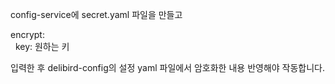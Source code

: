 config-service에 secret.yaml 파일을 만들고

encrypt:<br/>
&nbsp;&nbsp;key: 원하는 키

입력한 후 delibird-config의 설정 yaml 파일에서 암호화한 내용 반영해야 작동합니다.
